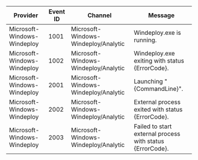 Provider                     |  Event ID  |  Channel                               |  Message
-----------------------------|------------|----------------------------------------|-----------------------------------------------------------
Microsoft-Windows-Windeploy  |  1001      |  Microsoft-Windows-Windeploy/Analytic  |  Windeploy.exe is running.
Microsoft-Windows-Windeploy  |  1002      |  Microsoft-Windows-Windeploy/Analytic  |  Windeploy.exe exiting with status {ErrorCode}.
Microsoft-Windows-Windeploy  |  2001      |  Microsoft-Windows-Windeploy/Analytic  |  Launching "{CommandLine}".
Microsoft-Windows-Windeploy  |  2002      |  Microsoft-Windows-Windeploy/Analytic  |  External process exited with status {ErrorCode}.
Microsoft-Windows-Windeploy  |  2003      |  Microsoft-Windows-Windeploy/Analytic  |  Failed to start external process with status {ErrorCode}.